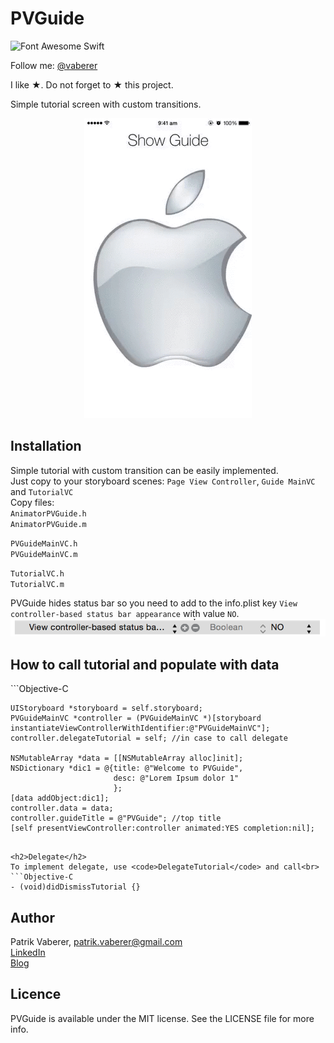 # PVGuide
![Font Awesome Swift](https://github.com/Vaberer/Font-Awesome-Swift/blob/master/resources/opensource_matters.png)

Follow me: [@vaberer](https://twitter.com/vaberer)

I like &#9733;. Do not forget to &#9733; this project.


Simple tutorial screen with custom transitions.


<p align="center">
  <img height="480" src="https://github.com/Vaberer/PVGuide/blob/master/demo.gif"/>
</p>

<h2>Installation</h2>
Simple tutorial with custom transition can be easily implemented.
<br>
Just copy to your storyboard scenes: <code>Page View Controller</code>, <code>Guide MainVC</code> and <code>TutorialVC</code>
<br>
Copy files:<br>
<code>AnimatorPVGuide.h</code><br>
<code>AnimatorPVGuide.m</code><br>

<code>PVGuideMainVC.h</code><br>
<code>PVGuideMainVC.m</code><br>

<code>TutorialVC.h</code><br>
<code>TutorialVC.m</code><br>

PVGuide hides status bar so you need to add to the info.plist key <code>View controller-based status bar appearance</code> with value <code>NO</code>.<br>
<img src="https://github.com/Vaberer/PVGuide/blob/master/plist.png"/>

<h2>How to call tutorial and populate with data</h2>
```Objective-C


    UIStoryboard *storyboard = self.storyboard;
    PVGuideMainVC *controller = (PVGuideMainVC *)[storyboard instantiateViewControllerWithIdentifier:@"PVGuideMainVC"];
    controller.delegateTutorial = self; //in case to call delegate
    
    NSMutableArray *data = [[NSMutableArray alloc]init];
    NSDictionary *dic1 = @{title: @"Welcome to PVGuide",
                           desc: @"Lorem Ipsum dolor 1"
                           };
    [data addObject:dic1];
    controller.data = data;
    controller.guideTitle = @"PVGuide"; //top title
    [self presentViewController:controller animated:YES completion:nil];
```

<h2>Delegate</h2>
To implement delegate, use <code>DelegateTutorial</code> and call<br>
```Objective-C
- (void)didDismissTutorial {}
```



<h2>Author</h2>

Patrik Vaberer, patrik.vaberer@gmail.com<br/>
<a target="_blank" href="https://sk.linkedin.com/in/vaberer">LinkedIn</a><br>
<a target="_blank" href="http://vaberer.me">Blog</a>


<h2>Licence</h2>

PVGuide is available under the MIT license. See the LICENSE file for more info.
